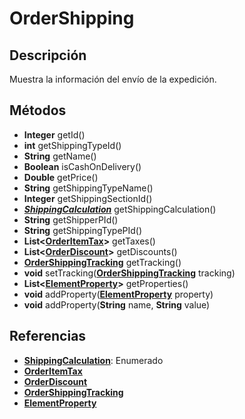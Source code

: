 # OrderShipping

## Descripción

Muestra la información del envío de la expedición.

## Métodos

- **Integer** getId()
- **int** getShippingTypeId()
- **String** getName()
- **Boolean** isCashOnDelivery()
- **Double** getPrice()
- **String** getShippingTypeName()
- **Integer** getShippingSectionId()
- **[*ShippingCalculation*](../../Enums/README.md#ShippingCalculation)** getShippingCalculation()
- **String** getShipperPId()
- **String** getShippingTypePId()
- **List<[OrderItemTax](OrderItemTax.md)>** getTaxes()
- **List<[OrderDiscount](OrderDiscount.md)>** getDiscounts()
- **[OrderShippingTracking](OrderShippingTracking.md)** getTracking()
- **void** setTracking(**[OrderShippingTracking](OrderShippingTracking.md)** tracking)
- **List<[ElementProperty](ElementProperty.md)>** getProperties()
- **void** addProperty(**[ElementProperty](../ElementProperty.md)** property)
- **void** addProperty(**String** name, **String** value)

## Referencias

- **[ShippingCalculation](../../Enums/README.md#ShippingCalculation)**: Enumerado
- **[OrderItemTax](OrderItemTax.md)**
- **[OrderDiscount](OrderDiscount.md)**
- **[OrderShippingTracking](OrderShippingTracking.md)**
- **[ElementProperty](../ElementProperty.md)**
